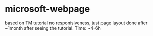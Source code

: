 # microsoft-webpage
based on TM tutorial
no responisiveness, just page layout
done after ~1month after seeing the tutorial.
Time: ~4-6h

